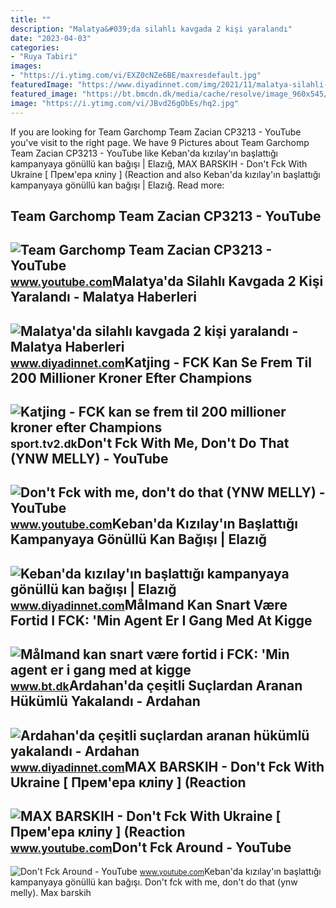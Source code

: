 ```yaml
---
title: ""
description: "Malatya&#039;da silahlı kavgada 2 kişi yaralandı"
date: "2023-04-03"
categories:
- "Ruya Tabiri"
images:
- "https://i.ytimg.com/vi/EXZ0cNZe6BE/maxresdefault.jpg"
featuredImage: "https://www.diyadinnet.com/img/2021/11/malatya-silahli-kavgada-2-kisi-yaralandi.jpg"
featured_image: "https://bt.bmcdn.dk/media/cache/resolve/image_960x545/image/193/1936173/24283440-soccer-worldcup-aus-dnkreport.jpg"
image: "https://i.ytimg.com/vi/JBvd26gObEs/hq2.jpg"
---
```


If you are looking for Team Garchomp Team Zacian CP3213 - YouTube you've visit to the right page. We have 9 Pictures about Team Garchomp Team Zacian CP3213 - YouTube like Keban'da kızılay'ın başlattığı kampanyaya gönüllü kan bağışı | Elazığ, MAX BARSKIH - Don't Fck With Ukraine \[ Прем'ера кліпу \] (Reaction and also Keban'da kızılay'ın başlattığı kampanyaya gönüllü kan bağışı | Elazığ. Read more:

Team Garchomp Team Zacian CP3213 - YouTube
------------------------------------------

 ![Team Garchomp Team Zacian CP3213 - YouTube](https://i.ytimg.com/vi/HYLCwcE-Dgc/maxres2.jpg?sqp=-oaymwEoCIAKENAF8quKqQMcGADwAQH4AYwCgALgA4oCDAgAEAEYRSBHKGUwDw==&rs=AOn4CLC_ulBvmvqa2cf2uT56Qfk3FCYaDA) <small>www.youtube.com</small>Malatya'da Silahlı Kavgada 2 Kişi Yaralandı - Malatya Haberleri
---------------------------------------------------------------

 ![Malatya'da silahlı kavgada 2 kişi yaralandı - Malatya Haberleri](https://www.diyadinnet.com/img/2021/11/malatya-silahli-kavgada-2-kisi-yaralandi.jpg) <small>www.diyadinnet.com</small>Katjing - FCK Kan Se Frem Til 200 Millioner Kroner Efter Champions
------------------------------------------------------------------

 ![Katjing - FCK kan se frem til 200 millioner kroner efter Champions](https://cdn-free.tv2i.dk/e/d/i/editorial/9/6/f/96f730be-fc00-423d-b248-44ca01ad0b54?ixlib=js-3.2.1&w=1280&h=720&q=60&auto=format&fit=crop&rect64=MCw4MywzNTM2LDE5ODk&s=ec5ed23e6c74ad20d64f101a6379d803) <small>sport.tv2.dk</small>Don't Fck With Me, Don't Do That (YNW MELLY) - YouTube
------------------------------------------------------

 ![Don't Fck with me, don't do that (YNW MELLY) - YouTube](https://i.ytimg.com/vi/JBvd26gObEs/hq2.jpg) <small>www.youtube.com</small>Keban'da Kızılay'ın Başlattığı Kampanyaya Gönüllü Kan Bağışı | Elazığ
---------------------------------------------------------------------

 ![Keban'da kızılay'ın başlattığı kampanyaya gönüllü kan bağışı | Elazığ](https://www.diyadinnet.com/img/2022/06/elazig-keban-da-kizilay-in-baslattigi-kampanyaya-gonullu-kan-bagisi.jpg) <small>www.diyadinnet.com</small>Målmand Kan Snart Være Fortid I FCK: 'Min Agent Er I Gang Med At Kigge
----------------------------------------------------------------------

 ![Målmand kan snart være fortid i FCK: 'Min agent er i gang med at kigge](https://bt.bmcdn.dk/media/cache/resolve/image_960x545/image/193/1936173/24283440-soccer-worldcup-aus-dnkreport.jpg) <small>www.bt.dk</small>Ardahan'da çeşitli Suçlardan Aranan Hükümlü Yakalandı - Ardahan
---------------------------------------------------------------

 ![Ardahan'da çeşitli suçlardan aranan hükümlü yakalandı - Ardahan](https://www.diyadinnet.com/bigimages/haber/2022/02/70909.jpg) <small>www.diyadinnet.com</small>MAX BARSKIH - Don't Fck With Ukraine \[ Прем'ера кліпу \] (Reaction
-------------------------------------------------------------------

 ![MAX BARSKIH - Don't Fck With Ukraine [ Прем'ера кліпу ] (Reaction](https://i.ytimg.com/vi/EXZ0cNZe6BE/maxresdefault.jpg) <small>www.youtube.com</small>Don't Fck Around - YouTube
--------------------------

 ![Don't Fck Around - YouTube](https://i.ytimg.com/vi/DqjEjj44QA8/maxresdefault.jpg) <small>www.youtube.com</small>Keban'da kızılay'ın başlattığı kampanyaya gönüllü kan bağışı. Don't fck with me, don't do that (ynw melly). Max barskih
